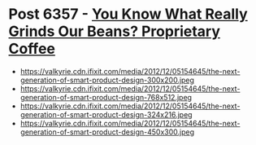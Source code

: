 # Post 6357 - [You Know What Really Grinds Our Beans? Proprietary Coffee](https://www.ifixit.com/News/6357/you-know-what-really-grinds-our-beans-proprietary-coffee)

- https://valkyrie.cdn.ifixit.com/media/2012/12/05154645/the-next-generation-of-smart-product-design-300x200.jpeg
- https://valkyrie.cdn.ifixit.com/media/2012/12/05154645/the-next-generation-of-smart-product-design-768x512.jpeg
- https://valkyrie.cdn.ifixit.com/media/2012/12/05154645/the-next-generation-of-smart-product-design-324x216.jpeg
- https://valkyrie.cdn.ifixit.com/media/2012/12/05154645/the-next-generation-of-smart-product-design-450x300.jpeg

